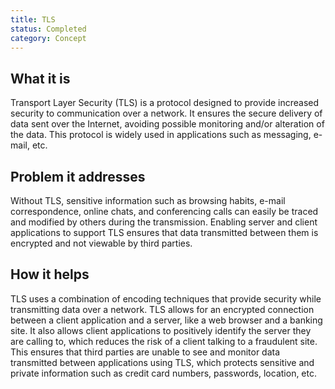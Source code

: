 ```yaml
---
title: TLS
status: Completed
category: Concept
---
```


## What it is

Transport Layer Security (TLS) is a protocol designed to provide increased security to communication over a network. It ensures the secure delivery of data sent over the Internet, avoiding possible monitoring and/or alteration of the data. This protocol is widely used in applications such as messaging, e-mail, etc.

## Problem it addresses 

Without TLS, sensitive information such as browsing habits, e-mail correspondence, online chats, and conferencing calls can easily be traced and modified by others during the transmission. Enabling server and client applications to support TLS ensures that data transmitted between them is encrypted and not viewable by third parties.

## How it helps

TLS uses a combination of encoding techniques that provide security while transmitting data over a network. TLS allows for an encrypted connection between a client application and a server, like a web browser and a banking site. It also allows client applications to positively identify the server they are calling to, which reduces the risk of a client talking to a fraudulent site. This ensures that third parties are unable to see and monitor data transmitted between applications using TLS, which protects sensitive and private information such as credit card numbers, passwords, location, etc.
